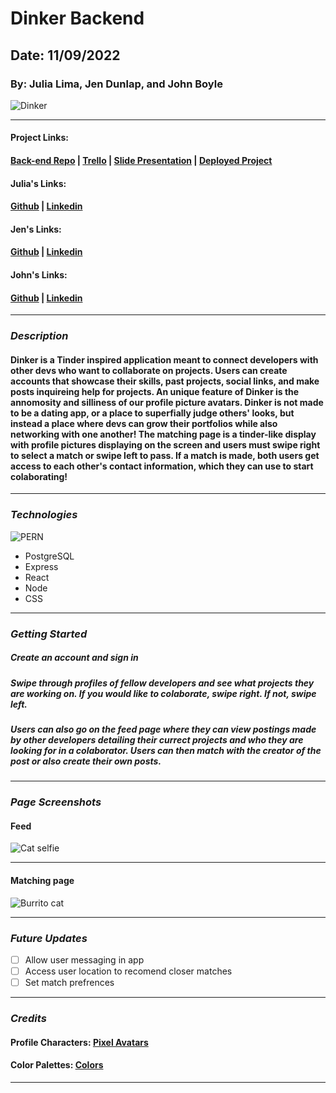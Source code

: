 # Dinker Backend

## Date: 11/09/2022

### By: Julia Lima, Jen Dunlap, and John Boyle

![Dinker](https://ucarecdn.com/46f2cb06-3d64-4ec9-bf81-7439ca7b23e7/)

---

#### Project Links:

#### [Back-end Repo](https://github.com/julialima08/Dinker-Backend) | [Trello](https://trello.com/b/YxSVlTrr/dinker) | [Slide Presentation](https://docs.google.com/presentation/d/181A0gw7fQdPlOxnxm4D_OIwOTarAPQDEdFhRXgvxGcQ/edit?usp=sharing) | [Deployed Project](bleh)

#### Julia's Links:

#### [Github](https://github.com/julialima08) | [Linkedin](https://www.linkedin.com/in/julia-lima-279697249/)

#### Jen's Links:

#### [Github](https://github.com/jendunlap) | [Linkedin](https://www.linkedin.com/in/jennifer-leigh-dunlap/)

#### John's Links:

#### [Github](https://github.com/stardust-4) | [Linkedin](https://www.linkedin.com/in/john-boyle-dev/)

---

### **_Description_**

#### Dinker is a Tinder inspired application meant to connect developers with other devs who want to collaborate on projects. Users can create accounts that showcase their skills, past projects, social links, and make posts inquireing help for projects. An unique feature of Dinker is the annomosity and silliness of our profile picture avatars. Dinker is not made to be a dating app, or a place to superfially judge others' looks, but instead a place where devs can grow their portfolios while also networking with one another! The matching page is a tinder-like display with profile pictures displaying on the screen and users must swipe right to select a match or swipe left to pass. If a match is made, both users get access to each other's contact information, which they can use to start colaborating!

---

### **_Technologies_**

![PERN](https://repository-images.githubusercontent.com/248812720/56902700-c5bd-11ea-813f-ed8631377258)

- PostgreSQL
- Express
- React
- Node
- CSS

---

### **_Getting Started_**

##### Create an account and sign in

##### Swipe through profiles of fellow developers and see what projects they are working on. If you would like to colaborate, swipe right. If not, swipe left.

##### Users can also go on the feed page where they can view postings made by other developers detailing their currect projects and who they are looking for in a colaborator. Users can then match with the creator of the post or also create their own posts.

---

### **_Page Screenshots_**

#### Feed

![Cat selfie](https://external-content.duckduckgo.com/iu/?u=http%3A%2F%2Fwww.hdwallpaper.nu%2Fwp-content%2Fuploads%2F2017%2F04%2Fcat-11.jpg&f=1&nofb=1)

---

#### Matching page

![Burrito cat](https://external-content.duckduckgo.com/iu/?u=https%3A%2F%2Fi.ytimg.com%2Fvi%2FvXdkKTIzs9A%2Fmaxresdefault.jpg&f=1&nofb=1)

---

### **_Future Updates_**

- [ ] Allow user messaging in app
- [ ] Access user location to recomend closer matches
- [ ] Set match prefrences

---

### **_Credits_**

#### Profile Characters: [Pixel Avatars](https://www.avatarsinpixels.com/chibi/clothing/Pants)

#### Color Palettes: [Colors](https://coolors.co/fa8334-fffd77-ffe882-388697-271033)

---
